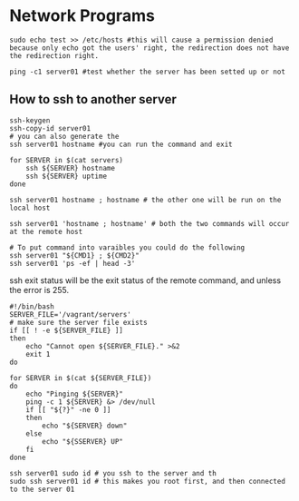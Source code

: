 # Network Programs

```shell
sudo echo test >> /etc/hosts #this will cause a permission denied because only echo got the users' right, the redirection does not have the redirection right.

ping -c1 server01 #test whether the server has been setted up or not
```

## How to ssh to another server

```shell
ssh-keygen
ssh-copy-id server01
# you can also generate the
ssh server01 hostname #you can run the command and exit
```

```shell
for SERVER in $(cat servers)
	ssh ${SERVER} hostname
	ssh ${SERVER} uptime
done
```

```shell
ssh server01 hostname ; hostname # the other one will be run on the local host

ssh server01 'hostname ; hostname' # both the two commands will occur at the remote host

# To put command into varaibles you could do the following
ssh server01 "${CMD1} ; ${CMD2}"
ssh server01 'ps -ef | head -3'
```

ssh exit status will be the exit status of the remote command, and unless the error is 255.

```shell
#!/bin/bash
SERVER_FILE='/vagrant/servers'
# make sure the server file exists
if [[ ! -e ${SERVER_FILE} ]]
then
	echo "Cannot open ${SERVER_FILE}." >&2
	exit 1
do

for SERVER in $(cat ${SERVER_FILE})
do
	echo "Pinging ${SERVER}"
	ping -c 1 ${SERVER} &> /dev/null
	if [[ "${?}" -ne 0 ]]
	then
		echo "${SERVER} down"
	else
		echo "${SSERVER} UP"
	fi
done

ssh server01 sudo id # you ssh to the server and th
sudo ssh server01 id # this makes you root first, and then connected to the server 01 
```

